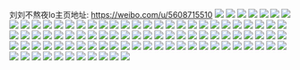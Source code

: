 刘刘不熬夜lo主页地址: https://weibo.com/u/5608715510 
![](https://wx4.sinaimg.cn/mw2000/0067zB7oly1h9356ayxs2j30u01syaj4.jpg) 
![](https://wx4.sinaimg.cn/mw2000/0067zB7oly1h91avy9jq3j30u00wwdkv.jpg) 
![](https://wx4.sinaimg.cn/mw2000/0067zB7oly1h8ywa0wdjxj30u00u0gr2.jpg) 
![](https://wx4.sinaimg.cn/mw2000/0067zB7oly1h8ywa1p5r9j30u0140th9.jpg) 
![](https://wx4.sinaimg.cn/mw2000/0067zB7oly1h8ywaw5x5zj30u00u0ag8.jpg) 
![](https://wx4.sinaimg.cn/mw2000/0067zB7oly1h8ywa3f37fj30u0140tgc.jpg) 
![](https://wx4.sinaimg.cn/mw2000/0067zB7oly1h8u87wpcwcj30u00uljum.jpg) 
![](https://wx4.sinaimg.cn/mw2000/0067zB7oly1h8t6j8xqqjj30u00u0wlw.jpg) 
![](https://wx4.sinaimg.cn/mw2000/0067zB7oly8h8sy6yml1bj30wh1km7hd.jpg) 
![](https://wx4.sinaimg.cn/mw2000/0067zB7oly1h8riejs1tmj30u00u0dnf.jpg) 
![](https://wx4.sinaimg.cn/mw2000/0067zB7oly1h8qzwg1p23j30u00u0tbc.jpg) 
![](https://wx4.sinaimg.cn/mw2000/0067zB7oly1h8qsjptv0rj30u00u0aek.jpg) 
![](https://wx4.sinaimg.cn/mw2000/0067zB7oly1h8qskaakgwj30u00u0dm2.jpg) 
![](https://wx4.sinaimg.cn/mw2000/0067zB7oly1h8qkxeo4qwj30u00u07ad.jpg) 
![](https://wx4.sinaimg.cn/mw2000/0067zB7oly1h8qkw7iv4kj30u00u0td7.jpg) 
![](https://wx4.sinaimg.cn/mw2000/0067zB7oly1h8qkmy1bwij30mi0miq5b.jpg) 
![](https://wx4.sinaimg.cn/mw2000/0067zB7oly1h8qkpcrtqwj30u0141afx.jpg) 
![](https://wx4.sinaimg.cn/mw2000/0067zB7oly1h8ohl30rspj30u01syaiz.jpg) 
![](https://wx4.sinaimg.cn/mw2000/0067zB7oly1h8odzwk6acj30u00u0diy.jpg) 
![](https://wx4.sinaimg.cn/mw2000/0067zB7oly1h8ndd9kmmfj30wi1ycnpd.jpg) 
![](https://wx4.sinaimg.cn/mw2000/0067zB7oly1h8qst3hj4bj30u00u00xn.jpg) 
![](https://wx4.sinaimg.cn/mw2000/0067zB7oly1h8lt9jyyxvj30u01syq9o.jpg) 
![](https://wx4.sinaimg.cn/mw2000/0067zB7oly1h8kv81xornj30u014344a.jpg) 
![](https://wx4.sinaimg.cn/mw2000/0067zB7oly1h8jnjqlr3sj30u01sywsn.jpg) 
![](https://wx4.sinaimg.cn/mw2000/0067zB7oly1h8jnlselxsj30u0140agr.jpg) 
![](https://wx4.sinaimg.cn/mw2000/0067zB7oly1h8jh7aw60zj30u0176gsx.jpg) 
![](https://wx4.sinaimg.cn/mw2000/0067zB7oly1h8g1467410j30u013579p.jpg) 
![](https://wx4.sinaimg.cn/mw2000/0067zB7oly1h8dxu3ddurj30u00u0n2w.jpg) 
![](https://wx4.sinaimg.cn/mw2000/0067zB7oly1h8dxuqhntyj317k0u0ahn.jpg) 
![](https://wx4.sinaimg.cn/mw2000/0067zB7oly1h8dxurn1xjj30u00u0479.jpg) 
![](https://wx4.sinaimg.cn/mw2000/0067zB7oly1h8dq318pd8j30u00yaq7y.jpg) 
![](https://wx4.sinaimg.cn/mw2000/0067zB7oly1h89phe449yj30u01sywkr.jpg) 
![](https://wx4.sinaimg.cn/mw2000/0067zB7oly1h83otal11oj30u00u0wmq.jpg) 
![](https://wx4.sinaimg.cn/mw2000/0067zB7oly1h886hz970sj30u01sy44x.jpg) 
![](https://wx4.sinaimg.cn/mw2000/0067zB7oly1h83lpduyx1j30u01sx0xh.jpg) 
![](https://wx4.sinaimg.cn/mw2000/0067zB7oly1h83lm6ukztj30u019r44z.jpg) 
![](https://wx4.sinaimg.cn/mw2000/0067zB7oly1h83lsx28inj30yi0sgq57.jpg) 
![](https://wx4.sinaimg.cn/mw2000/0067zB7oly1h83ltga1xnj30u0140ago.jpg) 
![](https://wx4.sinaimg.cn/mw2000/0067zB7oly1h7zt9tdfn9j30u01ecag6.jpg) 
![](https://wx4.sinaimg.cn/mw2000/0067zB7oly1h7yq08y3gpj30u00u0tf8.jpg) 
![](https://wx4.sinaimg.cn/mw2000/0067zB7oly1h7uqmjr4x2j30u01syn84.jpg) 
![](https://wx4.sinaimg.cn/mw2000/0067zB7oly1h7uqmkecfrj30u01sygoa.jpg) 
![](https://wx4.sinaimg.cn/mw2000/0067zB7oly1h7d9ylit2cj30wi1yc1dg.jpg) 
![](https://wx4.sinaimg.cn/mw2000/0067zB7oly1h7anjdomxjj30u0141afu.jpg) 
![](https://wx4.sinaimg.cn/mw2000/0067zB7oly1h79plhiqgmj30u00xg40z.jpg) 
![](https://wx4.sinaimg.cn/mw2000/0067zB7oly1h79pli4v7qj30u00u0tbp.jpg) 
![](https://wx4.sinaimg.cn/mw2000/0067zB7oly1h79plfvju4j30u00u0dhp.jpg) 
![](https://wx4.sinaimg.cn/mw2000/0067zB7oly1h6y81prnekj30u01407bs.jpg) 
![](https://wx4.sinaimg.cn/mw2000/0067zB7ogy1h5ygf6cdtpj31kw2ddb2a.jpg) 
![](https://wx4.sinaimg.cn/mw2000/0067zB7ogy1h5ygf24tghj316o1kwkjm.jpg) 
![](https://wx4.sinaimg.cn/mw2000/0067zB7ogy1h5ygfwpedwj31kw2dc14e.jpg) 
![](https://wx4.sinaimg.cn/mw2000/0067zB7ogy1h428f9x5ryj32c02c0qv5.jpg) 
![](https://wx4.sinaimg.cn/mw2000/0067zB7ogy1h3lrn2er5rj31kw1kw7wh.jpg) 
![](https://wx4.sinaimg.cn/mw2000/0067zB7ogy1h3lrn5mpdpj31kw1kwb29.jpg) 
![](https://wx4.sinaimg.cn/mw2000/0067zB7ogy1h3lrnaatidj31kw1kwb29.jpg) 
![](https://wx4.sinaimg.cn/mw2000/0067zB7ogy1h3lrndnb82j31kw1kwe81.jpg) 
![](https://wx4.sinaimg.cn/mw2000/0067zB7oly1h8qh81hezpj30u014en52.jpg) 
![](https://wx4.sinaimg.cn/mw2000/0067zB7oly1h1awz2qhcuj30u01sy7o5.jpg) 
![](https://wx4.sinaimg.cn/mw2000/0067zB7oly1h0440rw5qlj30u0140dq4.jpg) 
![](https://wx4.sinaimg.cn/mw2000/0067zB7oly1h043g2rz0kj30u00u0qd5.jpg) 
![](https://wx4.sinaimg.cn/mw2000/0067zB7oly1h043epam5gj30u023ftja.jpg) 
![](https://wx4.sinaimg.cn/mw2000/0067zB7oly1h043y0nhj5j30u014t79t.jpg) 
![](https://wx4.sinaimg.cn/mw2000/0067zB7oly1h043xbbtf7j30q66hd1kx.jpg) 
![](https://wx4.sinaimg.cn/mw2000/0067zB7ogy1gzftdznjhdj30wi17cqlt.jpg) 
![](https://wx4.sinaimg.cn/mw2000/0067zB7ogy1gzfteuv88xj32c02c0b2d.jpg) 
![](https://wx4.sinaimg.cn/mw2000/0067zB7ogy1gzftdvs8e4j32c02c07wi.jpg) 
![](https://wx4.sinaimg.cn/mw2000/0067zB7ogy1gyy84ujow1j31nq33se83.jpg) 
![](https://wx4.sinaimg.cn/mw2000/0067zB7ogy1gyy84zfym6j32dc35sx6s.jpg) 
![](https://wx4.sinaimg.cn/mw2000/0067zB7ogy1gyrg8b085mj30wh0ph77k.jpg) 
![](https://wx4.sinaimg.cn/mw2000/0067zB7ogy1gyrg894l4dj30wh0peq63.jpg) 
![](https://wx4.sinaimg.cn/mw2000/0067zB7oly1gwqr0lihxqj30sg19gdoi.jpg) 
![](https://wx4.sinaimg.cn/mw2000/0067zB7oly1gwqr1g4hklj30u013zgtn.jpg) 
![](https://wx4.sinaimg.cn/mw2000/0067zB7oly1gwqr3lbsw6j30u0140al2.jpg) 
![](https://wx4.sinaimg.cn/mw2000/0067zB7oly1gwqr0pcmvgj30u00u0jxz.jpg) 
![](https://wx4.sinaimg.cn/mw2000/0067zB7oly1gwqr5rbigij30u00u0qdq.jpg) 
![](https://wx4.sinaimg.cn/mw2000/0067zB7oly1gwqr0ktlsgj30u0140dn4.jpg) 
![](https://wx4.sinaimg.cn/mw2000/0067zB7oly1gwqr0mjufvj30u01407h3.jpg) 
![](https://wx4.sinaimg.cn/mw2000/0067zB7oly1gwqr95i13fj30u014018o.jpg) 
![](https://wx4.sinaimg.cn/mw2000/0067zB7oly1gwqr96zef6j30u0140na2.jpg) 
![](https://wx4.sinaimg.cn/mw2000/0067zB7oly1gwnd4cw7bmj30u013zn5a.jpg) 
![](https://wx4.sinaimg.cn/mw2000/0067zB7oly1gwnd4dd8d6j30u00u0tdh.jpg) 
![](https://wx4.sinaimg.cn/mw2000/0067zB7oly1gwnd4ccqo8j30u013z47i.jpg) 
![](https://wx4.sinaimg.cn/mw2000/0067zB7oly1gwnd4e1sxcj30u01swdqx.jpg) 
![](https://wx4.sinaimg.cn/mw2000/0067zB7oly1gwlpicfxj3j30u01aqqc6.jpg) 
![](https://wx4.sinaimg.cn/mw2000/0067zB7oly1gwlpidfe46j30u01evgv8.jpg) 
![](https://wx4.sinaimg.cn/mw2000/0067zB7oly1gwlpifrp23j30u01eidkb.jpg) 
![](https://wx4.sinaimg.cn/mw2000/0067zB7oly1gwlpidzl0dj30u00uk76m.jpg) 
![](https://wx4.sinaimg.cn/mw2000/0067zB7oly1gvqir3tqt4j60rs1cmgvp02.jpg) 
![](https://wx4.sinaimg.cn/mw2000/0067zB7oly1gvqir4lvaqj60rs1jk4b802.jpg) 
![](https://wx4.sinaimg.cn/mw2000/0067zB7oly1gvqir7lmz8j60rs1jkqg202.jpg) 
![](https://wx4.sinaimg.cn/mw2000/0067zB7oly1gvqir8fjrvj60rs1jkws902.jpg) 
![](https://wx4.sinaimg.cn/mw2000/0067zB7oly1gvqirseqlrj60rs1jkk7j02.jpg) 
![](https://wx4.sinaimg.cn/mw2000/0067zB7oly1gvqir57r1uj60mr1onn4302.jpg) 
